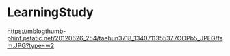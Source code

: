 # LearningStudy
https://mblogthumb-phinf.pstatic.net/20120626_254/taehun3718_1340711355377OOPb5_JPEG/fsm.JPG?type=w2
